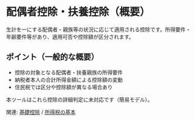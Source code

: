 # 配偶者控除・扶養控除（概要）

生計を一にする配偶者・親族等の状況に応じて適用される控除です。所得要件・年齢要件等があり、適用可否や控除額が区分されます。

## ポイント（一般的な概要）
- 控除の対象となる配偶者・扶養親族の所得要件
- 納税者本人の合計所得金額による控除額の変動
- 住民税では区分や控除額が異なる場合あり

本ツールはこれら控除の詳細判定に未対応です（簡易モデル）。

関連: [基礎控除](deduction-basic.md) / [所得税の基本](tax-income.md)

